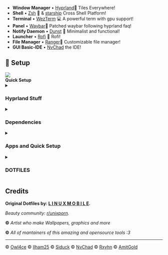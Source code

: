 - **Window Manager** • [Hyprland](https://github.com/hyprwm/Hyprland)🎨 Tiles Everywhere!
- **Shell** • [Zsh](https://www.zsh.org) 🐚 &
  [starship](https://github.com/starship/starship) Cross Shell Platform!
- **Terminal** • [WezTerm](https://github.com/wez/wezterm) 💻 A powerful term with gpu support!
- **Panel** • [Waybar](https://aur.archlinux.org/packages/waybar-hyprland-git)🍧 Patched waybar following hyprland faq!
- **Notify Daemon** • [Dunst](https://github.com/dunst-project/dunst) 🍃 Minimalist and functional!
- **Launcher** • [Rofi](https://github.com/davatorium/rofi) 🚀 Rofi!
- **File Manager** • [Ranger](https://github.com/ranger/ranger)🔖 Customizable file manager!
- **GUI Basic-IDE** • [NvChad](https://github.com/NvChad/NvChad) the IDE!

## 🌸 Setup

<img align="center" src="/assets/r-unixporn.webp">

<summary><b>Quick Setup</b></summary>

<div align="left">

<details>
<summary><h3>Hyprland Stuff</h3></summary>

```sh
## Hyprland Stuff
paru -S hyprland-git hyprpicker-git waybar-git dunst nwg-look wf-recorder wlogout wlsunset
```

</details>

<details>
<summary><h3>Dependencies</h3></summary>

- Install it.
  
```sh
paru -S colord ffmpegthumbnailer gnome-keyring grimblast-git gtk-engine-murrine  \
imagemagick kvantum pamixer playerctl polkit-kde-agent qt5-quickcontrols         \
qt5-quickcontrols2 qt5-wayland qt6-wayland swww ttf-font-awesome tumbler         \
ttf-jetbrains-mono ttf-icomoon-feather cliphist qt5-imageformats qt5ct           \
```

```sh
## Not sure.
xwaylandvideobridge-cursor-mode-2-git xdg-desktop-portal-hyprland-git xdotool
```

</details>

<details>
<summary><h3>Apps and Quick Setup</h3></summary>

- Quick Setup

```sh
paru -S btop cava neofetch rofi-lbonn-wayland-git rofi-emoji  \
starship zsh viewnior ocs-url brave-bin file-roller  \
thunar thunar-archive-plugin pipewire  \
pipewire-alsa pipewire-audio pipewire-pulse  \
pipewire-jack wireplumber gst-plugin-pipewire pavucontrol
```

- Fonts:

```sh
noto-fonts-emoji noto-fonts noto-fonts-cjk
```

</details>

</div>

<div align="left">

<details>
<summary><h3>DOTFILES</h3></summary>

```sh
git clone https://github.com/geckoccakes/hyprland-dots $HOME/Downloads/hyprland-dots/
cd $HOME/Downloads/hyprland-dots/
rsync -avxHAXP --exclude '.git*' .* ~/
```

</details>
</div>

## Credits

**Original Dotfiles by: [L I N U X M O B I L E](https://github.com/linuxmobile/).**

_Beauty community: [r/unixporn](https://www.reddit.com/r/unixporn)._

**©** _Artist who make Wallpapers, graphics and more_

**©** _All of mantainers of this amazing and opensource tools :3_

---

© [Owl4ce](https://github.com/owl4ce) © [Ilham25](https://github.com/ilham25) ©
[Siduck](https://github.com/siduck) © [NvChad](https://github.com/NvChad) ©
[Rxyhn](https://github.com/rxyhn) © [AmitGold](https://github.com/AmitGolden)
